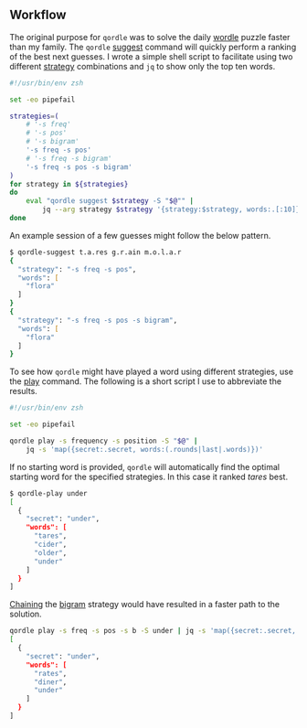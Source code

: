 ## Workflow

The original purpose for `qordle` was to solve the daily
[wordle](https://www.nytimes.com/games/wordle/index.html) puzzle faster than my
family. The `qordle` [suggest](commands.md#suggest) command will quickly perform
a ranking of the best next guesses. I wrote a simple shell script to facilitate
using two different [strategy](strategies.md) combinations and `jq` to show only
the top ten words.

``` zsh title="qordle-suggest"
#!/usr/bin/env zsh

set -eo pipefail

strategies=(
    # '-s freq'
    # '-s pos'
    # '-s bigram'
    '-s freq -s pos'
    # '-s freq -s bigram'
    '-s freq -s pos -s bigram'
)
for strategy in ${strategies}
do
    eval "qordle suggest $strategy -S "$@"" |
        jq --arg strategy $strategy '{strategy:$strategy, words:.[:10]}'
done
```

An example session of a few guesses might follow the below pattern.

``` zsh title="qordle suggest session"
$ qordle-suggest t.a.res g.r.ain m.o.l.a.r
{
  "strategy": "-s freq -s pos",
  "words": [
    "flora"
  ]
}
{
  "strategy": "-s freq -s pos -s bigram",
  "words": [
    "flora"
  ]
}
```

To see how `qordle` might have played a word using different strategies, use the
[play](commands.md#play) command. The following is a short script I use to
abbreviate the results.

``` zsh title="qordle-play"
#!/usr/bin/env zsh

set -eo pipefail

qordle play -s frequency -s position -S "$@" |
    jq -s 'map({secret:.secret, words:(.rounds|last|.words)})'
```

If no starting word is provided, `qordle` will automatically find the optimal
starting word for the specified strategies. In this case it ranked *tares*
best.

``` zsh title="play with freq and pos strategies"
$ qordle-play under
[
  {
    "secret": "under",
    "words": [
      "tares",
      "cider",
      "older",
      "under"
    ]
  }
]
```

[Chaining](strategies.md#chaining) the [bigram](strategies.md#bigram) strategy would
have resulted in a faster path to the solution.

``` zsh title="play with freq, pos, and bigram strategies"
qordle play -s freq -s pos -s b -S under | jq -s 'map({secret:.secret, words:(.rounds|last|.words)})'
[
  {
    "secret": "under",
    "words": [
      "rates",
      "diner",
      "under"
    ]
  }
]
```
